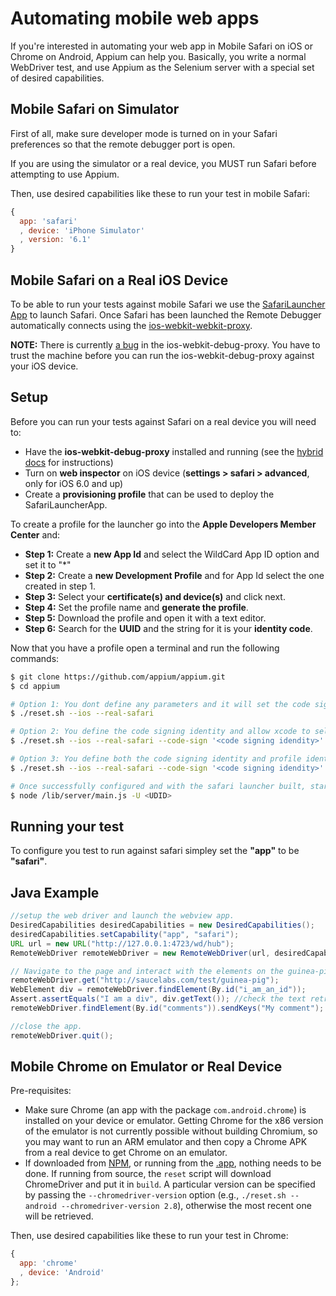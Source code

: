 # Automating mobile web apps

If you're interested in automating your web app in Mobile Safari on iOS or
Chrome on Android, Appium can help you. Basically, you write a normal WebDriver
test, and use Appium as the Selenium server with a special set of desired
capabilities.

## Mobile Safari on Simulator

First of all, make sure developer mode is turned on in your Safari
preferences so that the remote debugger port is open.

If you are using the simulator or a real device, you MUST run Safari before
attempting to use Appium.

Then, use desired capabilities like these to run your test in mobile Safari:

```js
{
  app: 'safari'
  , device: 'iPhone Simulator'
  , version: '6.1'
}
```

## Mobile Safari on a Real iOS Device

To be able to run your tests against mobile Safari we use the [SafariLauncher
 App](https://github.com/snevesbarros/SafariLauncher) to launch Safari. Once
 Safari has been launched the Remote Debugger automatically connects using
 the [ios-webkit-webkit-proxy](https://github.com/google/ios-webkit-debug-proxy).

**NOTE:** There is currently [a bug](https://github.com/google/ios-webkit-debug-proxy/issues/38)
in the ios-webkit-debug-proxy. You have to trust the machine before you can
run the ios-webkit-debug-proxy
against your iOS device.

## Setup

Before you can run your tests against Safari on a real device you will need to:
* Have the **ios-webkit-debug-proxy** installed and running (see the
[hybrid docs](hybrid.md) for instructions)
* Turn on **web inspector** on iOS device (**settings > safari >
advanced**, only for iOS 6.0 and up)
* Create a **provisioning profile** that can be used to deploy the SafariLauncherApp.

To create a profile for the launcher go into the **Apple Developers Member Center** and:
  * **Step 1:** Create a **new App Id** and select the WildCard App ID option and set it to "*"
  * **Step 2:** Create a **new Development Profile** and for App Id select the one created in step 1.
  * **Step 3:** Select your **certificate(s) and device(s)** and click next.
  * **Step 4:** Set the profile name and **generate the profile**.
  * **Step 5:** Download the profile and open it with a text editor.
  * **Step 6:** Search for the **UUID** and the string for it is your **identity code**.

Now that you have a profile open a terminal and run the following commands:

```bash
$ git clone https://github.com/appium/appium.git
$ cd appium

# Option 1: You dont define any parameters and it will set the code signing identity to 'iPhone Developer'
$ ./reset.sh --ios --real-safari

# Option 2: You define the code signing identity and allow xcode to select the profile identity code (if it can).
$ ./reset.sh --ios --real-safari --code-sign '<code signing idendity>'

# Option 3: You define both the code signing identity and profile identity code.
$ ./reset.sh --ios --real-safari --code-sign '<code signing idendity>' --profile '<retrieved profile identity code>'

# Once successfully configured and with the safari launcher built, start the server as per usual
$ node /lib/server/main.js -U <UDID>
```

## Running your test

To configure you test to run against safari simpley set the **"app"** to be **"safari"**.

## Java Example

```java
//setup the web driver and launch the webview app.
DesiredCapabilities desiredCapabilities = new DesiredCapabilities();
desiredCapabilities.setCapability("app", "safari");
URL url = new URL("http://127.0.0.1:4723/wd/hub");
RemoteWebDriver remoteWebDriver = new RemoteWebDriver(url, desiredCapabilities);

// Navigate to the page and interact with the elements on the guinea-pig page using id.
remoteWebDriver.get("http://saucelabs.com/test/guinea-pig");
WebElement div = remoteWebDriver.findElement(By.id("i_am_an_id"));
Assert.assertEquals("I am a div", div.getText()); //check the text retrieved matches expected value
remoteWebDriver.findElement(By.id("comments")).sendKeys("My comment"); //populate the comments field by id.

//close the app.
remoteWebDriver.quit();
```

## Mobile Chrome on Emulator or Real Device

Pre-requisites:

*  Make sure Chrome (an app with the package `com.android.chrome`) is installed on your device or emulator. Getting Chrome for the x86 version of the emulator is not currently possible without building Chromium, so you may want to run an ARM emulator and then copy a Chrome APK from a real device to get Chrome on an emulator.
*  If downloaded from [NPM](https://www.npmjs.org/package/appium), or running from the [.app](https://github.com/appium/appium-dot-app), nothing needs to be done. If running from source, the `reset` script will download ChromeDriver and put it in `build`. A particular version can be specified by passing the `--chromedriver-version` option (e.g., `./reset.sh --android --chromedriver-version 2.8`), otherwise the most recent one will be retrieved.

Then, use desired capabilities like these to run your test in Chrome:

```js
{
  app: 'chrome'
  , device: 'Android'
};
```
